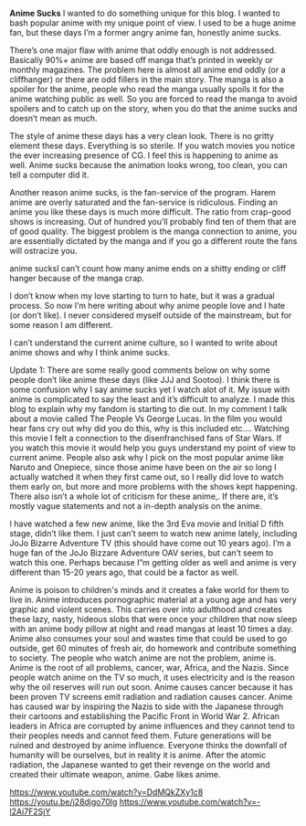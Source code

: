 **Anime Sucks**
I wanted to do something unique for this blog.  I wanted to bash popular anime with my unique point of view.  I used to be a huge anime fan, but these days I’m a former angry anime fan, honestly anime sucks.

There’s one major flaw with anime that oddly enough is not addressed.  Basically 90%+ anime are based off manga that’s printed in weekly or monthly magazines.  The problem here is almost all anime end oddly (or a cliffhanger) or there are odd fillers in the main story.  The manga is also a spoiler for the anime, people who read the manga usually spoils it for the anime watching public as well.  So you are forced to read the manga to avoid spoilers and to catch up on the story, when you do that the anime sucks and doesn’t mean as much.

The style of anime these days has a very clean look.  There is no gritty element these days.  Everything is so sterile.  If you watch movies you notice the ever increasing presence of CG.  I feel this is happening to anime as well.  Anime sucks because the  animation looks wrong, too clean, you can tell a computer did it.

Another reason anime sucks, is the fan-service of the program.  Harem anime are overly saturated and the fan-service is ridiculous. Finding an anime you like these days is much more difficult.  The ratio from crap-good shows is increasing.  Out of hundred you’ll probably find ten of them that are of good quality.  The biggest problem is the manga connection to anime,  you are essentially dictated by the manga and if you go a different route the fans will ostracize you.

anime sucksI can’t count how many anime ends on a shitty ending or cliff hanger because of the manga crap.

I don’t know when my love starting to turn to hate, but it was a gradual process.  So now I’m here writing about why anime people love and I hate (or don’t like).  I never considered myself outside of the mainstream, but for some reason I am different.

I can’t understand the current anime culture, so I wanted to write about anime shows and why I think anime sucks.

Update 1: There are some really good comments below on why some people don’t like anime these days (like JJJ and Sootoo).  I think there is some confusion why I say anime sucks yet I watch alot of it.  My issue with anime is complicated to say the least and it’s difficult to analyze.  I made this blog to explain why my fandom is starting to die out.  In my comment I talk about a movie called The People Vs George Lucas.  In the film you would hear fans cry out why did you do this, why is this included etc….   Watching this movie I felt a connection to the disenfranchised fans of Star Wars.  If you watch this movie it would help you guys understand my point of view to current anime.  People also ask why I pick on the most popular anime like Naruto and Onepiece,  since those anime have been on the air so long I actually watched it when they first came out, so I really did love to watch them early on, but more and more problems with the shows kept happening.  There also isn’t a whole lot of criticism for these anime,.  If there are, it’s mostly vague statements and not a in-depth analysis on the anime.

I have watched a few new anime, like the 3rd Eva movie and Initial D fifth stage,  didn’t like them.  I just can’t seem to watch new anime lately, including  JoJo Bizarre Adventure TV (this should have come out 10 years ago).   I’m a huge fan of the JoJo Bizzare Adventure OAV series, but can’t seem to watch this one.  Perhaps because I”m getting older as well and anime is very different than 15-20 years ago, that could be a factor as well.

Anime is poison to children's minds and it creates a fake world for them to live in. Anime introduces pornographic material at a young age and has very graphic and violent scenes. This carries over into adulthood and creates these lazy, nasty, hideous slobs that were once your children that now sleep with an anime body pillow at night and read mangas at least 10 times a day. Anime also consumes your soul and wastes time that could be used to go outside, get 60 minutes of fresh air, do homework and contribute something to society. The people who watch anime are not the problem, anime is. Anime is the root of all problems, cancer, war, Africa, and the Nazis. Since people watch anime on the TV so much, it uses electricity and is the reason why the oil reserves will run out soon. Anime causes cancer because it has been proven TV screens emit radiation and radiation causes cancer. Anime has caused war by inspiring the Nazis to side with the Japanese through their cartoons and establishing the Pacific Front in World War 2. African leaders in Africa are corrupted by anime influences and they cannot tend to their peoples needs and cannot feed them. Future generations will be ruined and destroyed by anime influence. Everyone thinks the downfall of humanity will be ourselves, but in reality it is anime. After the atomic radiation, the Japanese wanted to get their revenge on the world and created their ultimate weapon, anime. Gabe likes anime.

https://www.youtube.com/watch?v=DdMQkZXy1c8
https://youtu.be/j28djgo70lg
https://www.youtube.com/watch?v=-l2Ai7F2SjY
